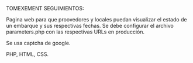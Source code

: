 TOMEXEMENT SEGUIMIENTOS:

Pagina web para que proovedores y locales puedan visualizar el estado de un embarque y sus respectivas fechas.
Se debe configurar el archivo parameters.php con las respectivas URLs en producción.

Se usa captcha de google.

PHP, HTML, CSS.
